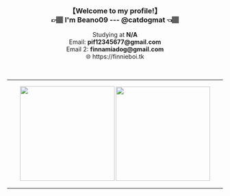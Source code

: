 <h3 align="center">【Welcome to my profile!】<br>👉🏽 I'm Beano09 --- @catdogmat 👈🏽</h3>
<p align="center">Studying at <b>N/A</b><br>Email: <b>pif12345677@gmail.com</b><br>Email 2: <b>finnamiadog@gmail.com</b><br>
🌐 https://finnieboi.tk<br></p><br>
<hr>
<p align="center">
  <img src="https://github-readme-stats.vercel.app/api/top-langs/?username=catdogmat&show_icons=true&title_color=19a9fc&bg_color=0b1729&text_color=68777f&icon_color=19a9fc" height="221px" width="auto"/>
  <img src="https://github-readme-stats.vercel.app/api?username=catdogmat&show_icons=true&title_color=19a9fc&bg_color=0b1729&text_color=68777f&icon_color=19a9fc" height="220px"  />
</p>
<hr>
